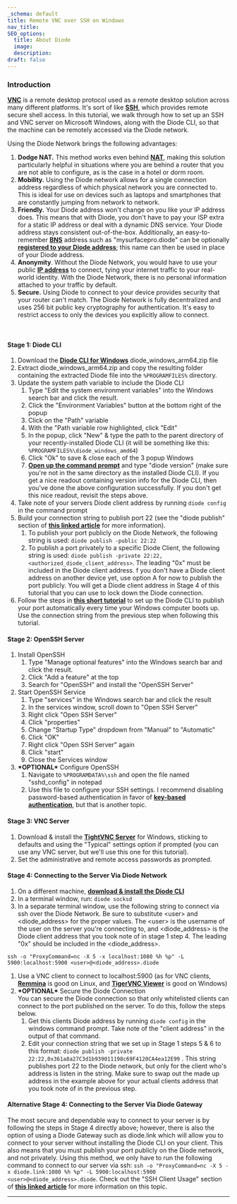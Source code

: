 ```yaml
---
_schema: default
title: Remote VNC over SSH on Windows
nav_title:
SEO_options:
  title: About Diode
  image:
  description:
draft: false
---
```

### **Introduction**

<a href="https://en.wikipedia.org/wiki/Virtual_Network_Computing" target="_blank" rel="noopener"><strong>VNC</strong></a> is a remote desktop protocol used as a remote desktop solution across many different platforms. It's sort of like <a href="https://en.wikipedia.org/wiki/Secure_Shell" target="_blank" rel="noopener"><strong>SSH</strong></a>, which provides remote secure shell access. In this tutorial, we walk through how to set up an SSH and VNC server on Microsoft Windows, along with the Diode CLI, so that the machine can be remotely accessed via the Diode network.

Using the Diode Network brings the following advantages:

1. **Dodge NAT.** This method works even behind [**NAT**](https://en.wikipedia.org/wiki/Network_address_translation), making this solution particularly helpful in situations where you are behind a router that you are not able to configure, as is the case in a hotel or dorm room.
2. **Mobility.** Using the Diode network allows for a single connection address regardless of which physical network you are connected to. This is ideal for use on devices such as laptops and smartphones that are constantly jumping from network to network.
3. **Friendly.** Your Diode address won't change on you like your IP address does. This means that with Diode, you don't have to pay your ISP extra for a static IP address or deal with a dynamic DNS service. Your Diode address stays consistent out-of-the-box. Additionally, an easy-to-remember <a href="https://network.docs.diode.io/docs/features/what-is-bns/" target="_blank" rel="noopener"><strong>BNS</strong></a> address such as "mysurfacepro.diode" can be optionally <a href="https://network.docs.diode.io/docs/using/reserve-a-domain-name/" target="_blank" rel="noopener"><strong>registered to your Diode address</strong></a>; this name can then be used in place of your Diode address.
4. **Anonymity**. Without the Diode Network, you would have to use your public <a href="https://en.wikipedia.org/wiki/IP_address" target="_blank" rel="noopener"><strong>IP address</strong></a> to connect, tying your internet traffic to your real-world identity. With the Diode Network, there is no personal information attached to your traffic by default.
5. **Secure.** Using Diode to connect to your device provides security that your router can't match. The Diode Network is fully decentralized and uses 256 bit public key cryptography for authentication. It's easy to restrict access to only the devices you explicitly allow to connect.

&nbsp;

#### **Stage 1: Diode CLI**

1. Download the <a href="https://diode.io/resources/download/" target="_blank" rel="noopener"><strong>Diode CLI for Windows</strong></a> diode\_windows\_arm64.zip file
2. Extract diode\_windows\_arm64.zip and copy the resulting folder containing the extracted Diode file into the `%PROGRAMFILES%` directory.
3. Update the system path variable to include the Diode CLI
   1. Type "Edit the system environment variables" into the Windows search bar and click the result.
   2. Click the "Environment Variables" button at the bottom right of the popup
   3. Click on the "Path" variable
   4. With the "Path variable row highlighted, click "Edit"
   5. In the popup, click "New" & type the path to the parent directory of your recently-installed Diode CLI (it will be something like this: `%PROGRAMFILES%\diode_windows_amd64`)
   6. Click "Ok" to save & close each of the 3 popup Windows
   7. <a href="https://www.howtogeek.com/235101/10-ways-to-open-the-command-prompt-in-windows-10/" target="_blank" rel="noopener"><strong>Open up the command prompt</strong></a> and type "diode version" (make sure you're not in the same directory as the installed Diode CLI). If you get a nice readout containing version info for the Diode CLI, then you've done the above configuration successfully. If you don't get this nice readout, revisit the steps above.
4. Take note of your servers Diode client address by running `diode config` in the command prompt
5. Build your connection string to publish port 22 (see the "diode publish" section of [**this linked article**](https://cli.docs.diode.io/docs/features/cli-commands/) for more information).
   1. To publish your port publicly on the Diode Network, the following string is used: `diode publish -public 22:22`
   2. To publish a port privately to a specific Diode Client, the following string is used: `diode publish -private 22:22,<authorized_diode_client_address>`. The leading "0x" must be included in the Diode client address. f you don't have a Diode client address on another device yet, use option A for now to publish the port publicly. You will get a Diode client address in Stage 4 of this tutorial that you can use to lock down the Diode connection.
6. Follow the steps in [**this short tutorial**](https://cli.docs.diode.io/faq/how-to-start-diode-cli-at-boot-with-microsoft-windows/) to set up the Diode CLI to publish your port automatically every time your Windows computer boots up. Use the connection string from the previous step when following this tutorial.

#### **Stage 2: OpenSSH Server**

1. Install OpenSSH
   1. Type "Manage optional features" into the Windows search bar and click the result.
   2. Click "Add a feature" at the top
   3. Search for "OpenSSH" and install the "OpenSSH Server"
2. Start OpenSSH Service
   1. Type "services" in the Windows search bar and click the result
   2. In the services window, scroll down to "Open SSH Server"
   3. Right click "Open SSH Server"
   4. Click "properties"
   5. Change "Startup Type" dropdown from "Manual" to "Automatic"
   6. Click "OK"
   7. Right click "Open SSH Server" again
   8. Click "start"
   9. Close the Services window
3. **\*OPTIONAL\*** Configure OpenSSH
   1. Navigate to `%PROGRAMDATA%\ssh` and open the file named "sshd\_config" in notepad
   2. Use this file to configure your SSH settings. I recommend disabling password-based authentication in favor of <a href="https://www.concurrency.com/blog/may-2019/key-based-authentication-for-openssh-on-windows" target="_blank" rel="noopener"><strong>key-based authentication</strong></a>, but that is another topic.

#### **Stage 3: VNC Server**

1. Download & install the <a href="https://www.tightvnc.com/download.php" target="_blank" rel="noopener"><strong>TightVNC Server</strong></a> for Windows, sticking to defaults and using the "Typical" settings option if prompted (you can use any VNC server, but we'll use this one for this tutorial).
2. Set the administrative and remote access passwords as prompted.

#### **Stage 4: Connecting to the Server Via Diode Network**

1. On a different machine, <a href="https://diode.io/resources/download/" target="_blank" rel="noopener"><strong>download &amp; install the Diode CLI</strong></a>
2. In a terminal window, run: `diode socksd`
3. In a separate terminal window, use the following string to connect via ssh over the Diode Network. Be sure to substitute &lt;user&gt; and &lt;diode\_address&gt; for the proper values. The &lt;user&gt; is the username of the user on the server you're connecting to, and &lt;diode\_address&gt; is the Diode client address that you took note of in stage 1 step 4. The leading "0x" should be included in the &lt;diode\_address&gt;.

`ssh -o "ProxyCommand=nc -X 5 -x localhost:1080 %h %p" -L 5900:localhost:5900 <user>@<diode_address>.diode`

1. Use a VNC client to connect to localhost:5900 (as for VNC clients, <a href="https://remmina.org/" target="_blank" rel="noopener"><strong>Remmina</strong></a> is good on Linux, and <a href="https://tigervnc.org/" target="_blank" rel="noopener"><strong>TigerVNC Viewer</strong></a> is good on Windows)
2. **\*OPTIONAL\*** Secure the Diode Connection<br>You can secure the Diode connection so that only whitelisted clients can connect to the port published on the server. To do this, follow the steps below.
   1. Get this clients Diode address by running `diode config` in the windows command prompt. Take note of the "client address" in the output of that command.
   2. Edit your connection string that we set up in Stage 1 steps 5 & 6 to this format: `diode publish -private 22:22,0x361a8a27C3d1b939011198c69F4120CA4ea12E99` . This string publishes port 22 to the Diode network, but only for the client who's address is listen in the string. Make sure to swap out the made up address in the example above for your actual clients address that you took note of in the previous step.

#### **Alternative Stage 4: Connecting to the Server Via Diode Gateway**

The most secure and dependable way to connect to your server is by following the steps in Stage 4 directly above; however, there is also the option of using a Diode Gateway such as diode.link which will allow you to connect to your server without installing the Diode CLI on your client. This also means that you must publish your port publicly on the Diode network, and not privately. Using this method, we only have to run the following command to connect to our server via ssh: `ssh -o "ProxyCommand=nc -X 5 -x diode.link:1080 %h %p" -L 5900:localhost:5900 <user>@<diode_address>.diode`. Check out the "SSH Client Usage" section of <a href="https://cli.docs.diode.io/docs/using/remote-ssh/" target="_blank" rel="noopener"><strong>this linked article</strong></a> for more information on this topic.

---

&nbsp;